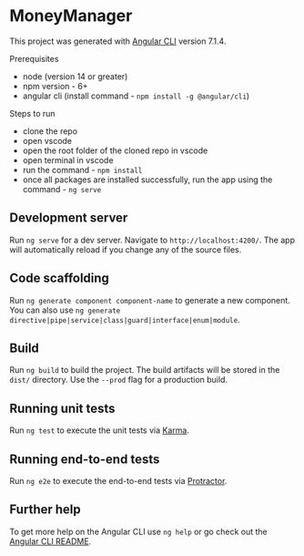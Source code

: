 # MoneyManager

This project was generated with [Angular CLI](https://github.com/angular/angular-cli) version 7.1.4.

Prerequisites

- node (version 14 or greater)
- npm version - 6+
- angular cli (install command - `npm install -g @angular/cli`)


Steps to run

- clone the repo
- open vscode
- open the root folder of the cloned repo in vscode
- open terminal in vscode
- run the command - `npm install`
- once all packages are installed successfully, run the app using the command  - `ng serve`

## Development server

Run `ng serve` for a dev server. Navigate to `http://localhost:4200/`. The app will automatically reload if you change any of the source files.

## Code scaffolding

Run `ng generate component component-name` to generate a new component. You can also use `ng generate directive|pipe|service|class|guard|interface|enum|module`.

## Build

Run `ng build` to build the project. The build artifacts will be stored in the `dist/` directory. Use the `--prod` flag for a production build.

## Running unit tests

Run `ng test` to execute the unit tests via [Karma](https://karma-runner.github.io).

## Running end-to-end tests

Run `ng e2e` to execute the end-to-end tests via [Protractor](http://www.protractortest.org/).

## Further help

To get more help on the Angular CLI use `ng help` or go check out the [Angular CLI README](https://github.com/angular/angular-cli/blob/master/README.md).
